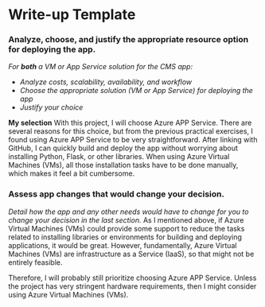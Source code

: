# Write-up Template

### Analyze, choose, and justify the appropriate resource option for deploying the app.

*For **both** a VM or App Service solution for the CMS app:*
- *Analyze costs, scalability, availability, and workflow*
- *Choose the appropriate solution (VM or App Service) for deploying the app*
- *Justify your choice*

**My selection** With this project, I will choose Azure APP Service.
There are several reasons for this choice, but from the previous practical exercises, I found using Azure APP Service to be very straightforward. 
After linking with GitHub, I can quickly build and deploy the app without worrying about installing Python, Flask, or other libraries. 
When using Azure Virtual Machines (VMs), all those installation tasks have to be done manually, which makes it feel a bit cumbersome.

### Assess app changes that would change your decision.

*Detail how the app and any other needs would have to change for you to change your decision in the last section.* 
As I mentioned above, if Azure Virtual Machines (VMs) could provide some support to reduce the tasks related to installing libraries or environments for building and deploying applications, it would be great. However, fundamentally, Azure Virtual Machines (VMs) are infrastructure as a Service (IaaS), so that might not be entirely feasible.

Therefore, I will probably still prioritize choosing Azure APP Service. Unless the project has very stringent hardware requirements, then I might consider using Azure Virtual Machines (VMs).